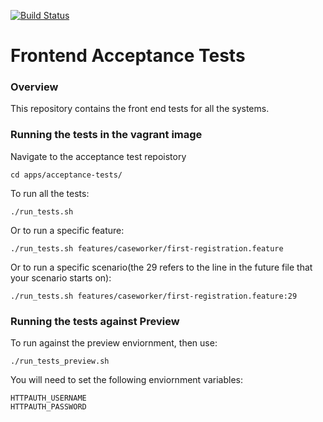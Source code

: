 [![Build Status](https://travis-ci.org/LandRegistry/acceptance-tests.svg)](https://travis-ci.org/LandRegistry/acceptance-tests)

Frontend Acceptance Tests
===============

### Overview

This repository contains the front end tests for all the systems.

### Running the tests in the vagrant image

Navigate to the acceptance test repoistory

```
cd apps/acceptance-tests/
```

To run all the tests:

```
./run_tests.sh
```

Or to run a specific feature:

```
./run_tests.sh features/caseworker/first-registration.feature
```

Or to run a specific scenario(the 29 refers to the line in the future file that your scenario starts on):

```
./run_tests.sh features/caseworker/first-registration.feature:29
```

### Running the tests against Preview

To run against the preview enviornment, then use:

```
./run_tests_preview.sh
```
 
You will need to set the following enviornment variables:
```
HTTPAUTH_USERNAME
HTTPAUTH_PASSWORD
```

